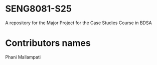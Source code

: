 # SENG8081-S25
A repository for the Major Project for the Case Studies Course in BDSA


# Contributors names
Phani Mallampati

